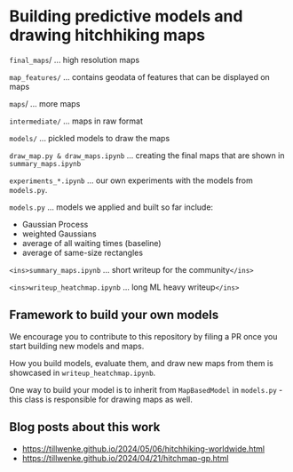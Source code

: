 # Building predictive models and drawing hitchhiking maps

`final_maps`/ ... high resolution maps

`map_features/` ... contains geodata of features that can be displayed on maps

`maps`/ ... more maps

`intermediate/` ... maps in raw format

`models/` ... pickled models to draw the maps

`draw_map.py & draw_maps.ipynb` ... creating the final maps that are shown in `summary_maps.ipynb`

`experiments_*.ipynb` ... our own experiments with the models from `models.py`.

`models.py` ... models we applied and built so far include:

- Gaussian Process
- weighted Gaussians
- average of all waiting times (baseline)
- average of same-size rectangles

`<ins>summary_maps.ipynb` ... short writeup for the community`</ins>`

`<ins>writeup_heatchmap.ipynb` ... long ML heavy writeup`</ins>`

## Framework to build your own models

We encourage you to contribute to this repository by filing a PR once you start building new models and maps.

How you build models, evaluate them, and draw new maps from them is showcased in `writeup_heatchmap.ipynb`.

One way to build your model is to inherit from `MapBasedModel` in `models.py` - this class is responsible for drawing maps as well.

## Blog posts about this work

- https://tillwenke.github.io/2024/05/06/hitchhiking-worldwide.html
- https://tillwenke.github.io/2024/04/21/hitchmap-gp.html
